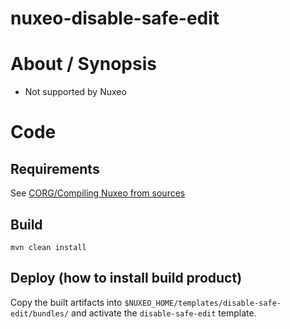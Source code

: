 # nuxeo-disable-safe-edit

# About / Synopsis

* Not supported by Nuxeo

# Code
## Requirements

See [CORG/Compiling Nuxeo from sources](http://doc.nuxeo.com/x/xION)

## Build

    mvn clean install

## Deploy (how to install build product)

Copy the built artifacts into `$NUXEO_HOME/templates/disable-safe-edit/bundles/` and activate the `disable-safe-edit` template.
